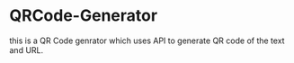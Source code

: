 # QRCode-Generator
this is a QR Code genrator which uses API to generate QR code of the text and URL.
